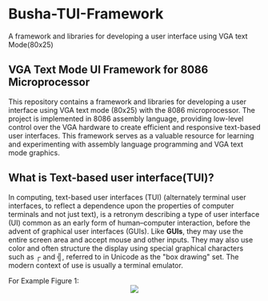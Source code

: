 # Busha-TUI-Framework
A framework and libraries for developing a user interface using VGA text Mode(80x25)
## VGA Text Mode UI Framework for 8086 Microprocessor
This repository contains a framework and libraries for developing a user interface using VGA text mode (80x25) with the 8086 microprocessor. The project is implemented in 8086 assembly language, providing low-level control over the VGA hardware to create efficient and responsive text-based user interfaces. This framework serves as a valuable resource for learning and experimenting with assembly language programming and VGA text mode graphics.
## What is Text-based user interface(TUI)?
<p>
  In computing, text-based user interfaces (TUI) (alternately terminal user interfaces, to reflect a dependence upon the properties of computer terminals and not just text), is a retronym describing a type of user interface (UI) common as an early form of human–computer interaction, before the advent of graphical user interfaces (GUIs). Like <b>GUIs</b>, they may use the entire screen area and accept mouse and other inputs. They may also use color and often structure the display using special graphical characters such as ┌ and ╣, referred to in Unicode as the "box drawing" set. The modern context of use is usually a terminal emulator.
</p>
For Example Figure 1:
<center>
<img src="https://upload.wikimedia.org/wikipedia/commons/c/c5/Fdedit.png" />
  
  </center>
